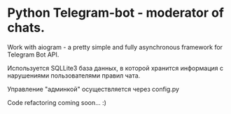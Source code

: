 # Python Telegram-bot - moderator of chats.
Work with aiogram - a pretty simple and fully asynchronous framework for Telegram Bot API.

Используется SQLLite3 база данных, в которой хранится информация с нарушениями пользователями правил чата.

Управление "админкой" осуществляется через config.py

Code refactoring coming soon... :)
